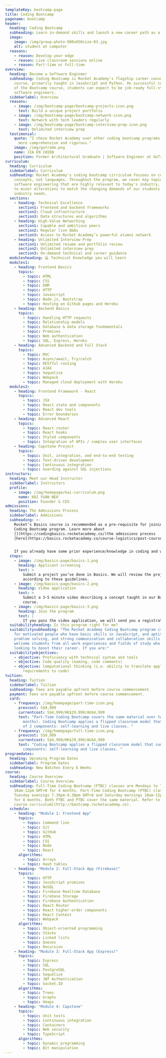 ```yaml
---
templateKey: bootcamp-page
title: Coding Bootcamp
pagename: bootcamp
header:
  heading: Coding Bootcamp
  subheading: Learn in-demand skills and launch a new career path as a Software Engineer
  image:
    image: /img/group-photo-980x650size-03.jpg
    alt: student at computer
  reasons:
    - reason: Develop your edge
    - reason: Live classroom sessions online
    - reason: Part-time or Full-time
overview:
  heading: Become a Software Engineer
  subheading: Coding Bootcamp is Rocket Academy's flagship career conversion
    course, primarily taught in JavaScript and Python. On successful completion
    of the Bootcamp course, students can expect to be job-ready full-stack
    software engineers.
  sidebarlabel: Overview
  reasons:
    - image: /img/bootcamp-page/bootcamp-projects-icon.png
      text: Build a unique project portfolio
    - image: /img/bootcamp-page/bootcamp-network-icon.png
      text: Network with tech leaders regularly
    - image: /img/bootcamp-page/bootcamp-interview-prep-icon.png
      text: Unlimited interview prep
  testimonial:
    quote: “I chose Rocket Academy over other coding bootcamp programs as it was
      more comprehensive and rigorous."
    image: /img/gotrade.png
    name: JIA EN CHIEW
    position: Former Architectural Graduate | Software Engineer at GoTrade
curriculum:
  heading: Curriculum
  sidebarlabel: Curriculum
  subheading: Rocket Academy's coding bootcamp cirriculum focuses on coding
    concepts, not languages. Throughout the program, we cover key topics in
    software engineering that are highly relevant to today's industry, subject
    to minor alterations to match the changing demands of our students and
    industry needs.
  sections:
    - heading: Technical Excellence
      section1: Frontend and backend frameworks
      section2: Cloud infrastructure
      section3: Data structures and algorithms
    - heading: High-Value Networking
      section1: Capable and ambitious peers
      section2: Regular live Q&As
      section3: Access to Rocket Academy’s powerful alumni network
    - heading: Unlimited Interview Prep
      section1: Unlimited resume and portfolio review
      section2: Unlimited interview prep
      section3: On-demand technical and career guidance
  modulesheading: 💻 Technical Knowledge you will learn
  modules1:
    - heading: Frontend Basics
      topics:
        - topic: HTML
        - topic: CSS
        - topic: DOM
        - topic: HTTP
        - topic: Javascript
        - topic: Node.js, Bootstrap
        - topic: Hosting on Github pages and Heroku
    - heading: Backend Basics
      topics:
        - topic: Handling HTTP requests
        - topic: Relationship models
        - topic: Database & data storage fundamentals
        - topic: Promises
        - topic: Web authentication
        - topic: SQL, Express, Heroku
    - heading: Advanced Backend and Full Stack
      topics:
        - topic: MVC
        - topic: Async/await, Try/catch
        - topic: RESTful routing
        - topic: AJAX
        - topic: Sequelize
        - topic: Webpack
        - topic: Managed cloud deployment with Heroku
  modules2:
    - heading: Frontend Framework - React
      topics:
        - topic: JSX
        - topic: React state and components
        - topic: React dev tools
        - topic: Error boundaries
    - heading: Advanced React
      topics:
        - topic: React router
        - topic: React hooks
        - topic: Styled components
        - topic: Integration of APIs / complex user interfaces
    - heading: Capstone Project
      topics:
        - topic: Unit, integration, and end-to-end testing
        - topic: Test-driven development
        - topic: Continuous integration
        - topic: Guarding against SQL injections
instructors:
  heading: Meet our Head Instructor
  sidebarlabel: Instructors
  profile:
    - image: /img/homepage/kai-curriculum.png
      name: KAI YUAN NEO
      position: Founder & CEO
admissions:
  heading: The Admissions Process
  sidebarlabel: Admissions
  subheading: >-
    Rocket’s Basics course is recommended as a pre-requisite for joining our
    Coding Bootcamp program. Learn more about
    [](https://codingbasics.rocketacademy.co/)the admissions process
    [here](https://basics.rocketacademy.co/course-logistics/post-course/bootcamp-admission-criteria). 


    If you already have some prior experience/knowledge in coding and would like to join Rocket's Coding Bootcamp program, we may waive the Coding Basics requirement - reach out to us at [hello@rocketacademy.co](mailto:hello@rocketacademy.co) to find out more!
  steps:
    - image: /img/basics-page/basics-1.png
      heading: Applicant screening
      text: >
        Submit a project you’ve done in Basics. We will review the project
        according to these guidelines.
    - image: /img/basics-page/basics-2.png
      heading: Video application
      text: >
        Submit a 3-5 minute video describing a concept taught in our Basics
        course.
    - image: /img/basics-page/basics-3.png
      heading: Join the program
      text: |
        If you pass the video application, we will send you a registration link.
  suitabilityheading: Is this program right for me?
  suitabilitysubheading: "The Rocket Academy Coding Bootcamp program is designed
    for motivated people who have basic skills in JavaScript, and aptitude for
    problem solving, and strong communication and collaboration skills. We
    welcome students from all work experiences and fields of study who are
    looking to boost their career. If you are:"
  suitabilityobjectives:
    - objective: Proficiency with technical syntax and tools
    - objective: Code quality (naming, code comments)
    - objective: Computational thinking (i.e. ability to translate application
        requirements to code)
tuition:
  heading: Tuition
  sidebarlabel: Tuition
  subheading: Fees are payable upfront before course commencement.
  payment: Fees are payable upfront before course commencement.
  card:
    - frequency: /img/homepage/part-time-icon.png
      prevcost: S$9,999
      currentcost: S$4,999/HK$29,999/AU$4,999
      text: "Part-Time Coding Bootcamp covers the same material over twice the time (8
        months). Coding Bootcamp applies a flipped classroom model that consists
        of 2 components: self-learning and live classes. "
    - frequency: /img/homepage/full-time-icon.png
      prevcost: S$9,999
      currentcost: S$4,999/HK$29,999/AU$4,999
      text: "Coding Bootcamp applies a flipped classroom model that consists of 2
        components: self-learning and live classes. "
programdates:
  heading: Upcoming Program Dates
  sidebarlabel: Program Dates
  subheading: New Batches Every 6 Weeks
course:
  heading: Course Overview
  sidebarlabel: Course Overview
  subheading: Full-Time Coding Bootcamp (FTBC) classes are Mondays to Thursdays,
    10am-12pm GMT+8 for 4 months. Part-Time Coding Bootcamp (PTBC) classes are
    Tuesday evenings 7.30pm-9.30pm GMT+8 and Saturday mornings 10am-12pm GMT+8
    for 8 months. Both FTBC and PTBC cover the same material. Refer to the [full
    course curriculum](http://bootcamp.rocketacademy.co).
  schedule:
    - heading: "Module 1: Frontend App"
      topics:
        - topic: Command line
        - topic: Git
        - topic: GitHub
        - topic: HTML
        - topic: CSS
        - topic: Node
        - topic: React
      algorithms:
        - topic: Arrays
        - topic: Hash tables
    - heading: "Module 2: Full-Stack App (Firebase)"
      topics:
        - topic: HTTP
        - topic: JavaScript promises
        - topic: NoSQL
        - topic: Firebase Realtime Database
        - topic: Firebase Storage
        - topic: Firebase Authentication
        - topic: React Router
        - topic: React higher-order components
        - topic: React Context
        - topic: Webpack
      algorithms:
        - topic: Object-oriented programming
        - topic: Stacks
        - topic: Linked lists
        - topic: Queues
        - topic: Recursion
    - heading: "Module 3: Full-Stack App (Express)"
      topics:
        - topic: Express
        - topic: SQL
        - topic: PostgreSQL
        - topic: Sequelize
        - topic: JWT Authentication
        - topic: Socket.IO
      algorithms:
        - topic: Trees
        - topic: Graphs
        - topic: Heaps
    - heading: "Module 4: Capstone"
      topics:
        - topic: Unit tests
        - topic: Continuous integration
        - topic: Containers
        - topic: Web security
        - topic: TypeScript
      algorithms:
        - topic: Dynamic programming
        - topic: Bit manipulation
---
```

